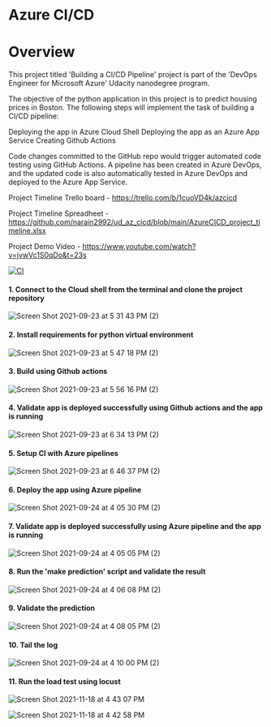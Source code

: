 
# Azure CI/CD

# Overview
This project titled 'Building a CI/CD Pipeline' project is part of the 'DevOps Engineer for Microsoft Azure' Udacity nanodegree program.

The objective of the python application in this project is to predict housing prices in Boston. 
The following steps will implement the task of building a CI/CD pipeline:

Deploying the app in Azure Cloud Shell
Deploying the app as an Azure App Service
Creating Github Actions

Code changes committed to the GitHub repo would trigger automated code testing using GitHub Actions. A pipeline has been created in Azure DevOps, and the updated code is also automatically tested in Azure DevOps and deployed to the Azure App Service.

Project Timeline Trello board - https://trello.com/b/1cuoVD4k/azcicd

Project Timeline Spreadheet - https://github.com/narain2992/ud_az_cicd/blob/main/AzureCICD_project_timeline.xlsx

Project Demo Video - https://www.youtube.com/watch?v=jvwVc1S0qDo&t=23s

[![CI](https://github.com/robertnick04/azure-cicd/actions/workflows/main.yml/badge.svg)](https://github.com/robertnick04/azure-cicd/actions/workflows/main.yml)

#### 1. Connect to the Cloud shell from the terminal and clone the project repository

![Screen Shot 2021-09-23 at 5 31 43 PM (2)](https://user-images.githubusercontent.com/60614362/136077416-06f5238a-8c91-479f-8d37-f7ee076d72f3.png)

#### 2. Install requirements for python virtual environment

![Screen Shot 2021-09-23 at 5 47 18 PM (2)](https://user-images.githubusercontent.com/60614362/136077432-ab04c1e0-1916-4f09-aae2-150582d62ac8.png)

#### 3. Build using Github actions

![Screen Shot 2021-09-23 at 5 56 16 PM (2)](https://user-images.githubusercontent.com/60614362/136077452-6d2da0a4-b9e0-482b-80bd-6ee6a74b8b53.png)

#### 4. Validate app is deployed successfully using Github actions and the app is running

![Screen Shot 2021-09-23 at 6 34 13 PM (2)](https://user-images.githubusercontent.com/60614362/136077481-bd85f256-aa1a-48cb-8ce4-b16b42ac4129.png)


#### 5. Setup CI with Azure pipelines

![Screen Shot 2021-09-23 at 6 46 37 PM (2)](https://user-images.githubusercontent.com/60614362/136077496-266d311e-919c-4086-a065-29f52d042e51.png)

#### 6. Deploy the app using Azure pipeline

![Screen Shot 2021-09-24 at 4 05 30 PM (2)](https://user-images.githubusercontent.com/60614362/136077528-a1a67e87-03f3-4915-b39b-dbbdbadc060e.png)

#### 7. Validate app is deployed successfully using Azure pipeline and the app is running

![Screen Shot 2021-09-24 at 4 05 05 PM (2)](https://user-images.githubusercontent.com/60614362/136077511-dd84f4b4-bb37-4ec9-9cf6-df76fa2aa583.png)

#### 8. Run the 'make prediction' script and validate the result

![Screen Shot 2021-09-24 at 4 06 08 PM (2)](https://user-images.githubusercontent.com/60614362/136077556-c6a27c04-f8e2-405c-861b-07a3366560b3.png)


#### 9. Validate the prediction

![Screen Shot 2021-09-24 at 4 08 05 PM (2)](https://user-images.githubusercontent.com/60614362/136077565-7da5dad5-5aae-45c1-90cd-c17284e580cb.png)

#### 10. Tail the log 

![Screen Shot 2021-09-24 at 4 10 00 PM (2)](https://user-images.githubusercontent.com/60614362/136077574-1d74c0f6-9f1a-4bc1-994a-ab84038984c2.png)

#### 11. Run the load test using locust

![Screen Shot 2021-11-18 at 4 43 07 PM](https://user-images.githubusercontent.com/34904900/142501851-ef3f6c5f-496f-48d9-b063-e09fe7e28198.png)

![Screen Shot 2021-11-18 at 4 42 58 PM](https://user-images.githubusercontent.com/34904900/142501878-dbf3f907-1e6c-4148-aa03-1e309269f821.png)


